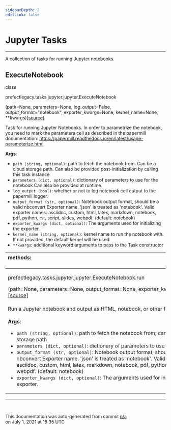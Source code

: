 ```yaml
---
sidebarDepth: 2
editLink: false
---
```

# Jupyter Tasks
---
A collection of tasks for running Jupyter notebooks.
 ## ExecuteNotebook
 <div class='class-sig' id='prefect-tasks-jupyter-jupyter-executenotebook'><p class="prefect-sig">class </p><p class="prefect-class">prefectlegacy.tasks.jupyter.jupyter.ExecuteNotebook</p>(path=None, parameters=None, log_output=False, output_format=&quot;notebook&quot;, exporter_kwargs=None, kernel_name=None, **kwargs)<span class="source"><a href="https://github.com/PrefectHQ/prefect/blob/master/src/prefectlegacy/tasks/jupyter/jupyter.py#L9">[source]</a></span></div>

Task for running Jupyter Notebooks. In order to parametrize the notebook, you need to mark the parameters cell as described in     the papermill documentation: https://papermill.readthedocs.io/en/latest/usage-parameterize.html

**Args**:     <ul class="args"><li class="args">`path (string, optional)`: path to fetch the notebook from.         Can be a cloud storage path.         Can also be provided post-initialization by calling this task instance     </li><li class="args">`parameters (dict, optional)`: dictionary of parameters to use for the notebook         Can also be provided at runtime     </li><li class="args">`log_output (bool)`: whether or not to log notebook cell output to the         papermill logger.     </li><li class="args">`output_format (str, optional)`: Notebook output format, should be a valid         nbconvert Exporter name. 'json' is treated as 'notebook'.         Valid exporter names: asciidoc, custom, html, latex, markdown,         notebook, pdf, python, rst, script, slides, webpdf. (default: notebook)     </li><li class="args">`exporter_kwargs (dict, optional)`: The arguments used for initializing         the exporter.     </li><li class="args">`kernel_name (string, optional)`: kernel name to run the notebook with.         If not provided, the default kernel will be used.     </li><li class="args">`**kwargs`: additional keyword arguments to pass to the Task constructor</li></ul>

|methods: &nbsp;&nbsp;&nbsp;&nbsp;&nbsp;&nbsp;&nbsp;&nbsp;&nbsp;&nbsp;&nbsp;&nbsp;&nbsp;&nbsp;&nbsp;&nbsp;&nbsp;&nbsp;&nbsp;&nbsp;&nbsp;&nbsp;&nbsp;&nbsp;&nbsp;&nbsp;&nbsp;&nbsp;&nbsp;&nbsp;&nbsp;&nbsp;&nbsp;&nbsp;&nbsp;&nbsp;&nbsp;&nbsp;&nbsp;&nbsp;&nbsp;&nbsp;&nbsp;&nbsp;&nbsp;&nbsp;&nbsp;&nbsp;&nbsp;&nbsp;&nbsp;&nbsp;&nbsp;&nbsp;&nbsp;&nbsp;&nbsp;&nbsp;&nbsp;&nbsp;&nbsp;&nbsp;&nbsp;&nbsp;&nbsp;&nbsp;&nbsp;&nbsp;&nbsp;&nbsp;&nbsp;&nbsp;&nbsp;&nbsp;&nbsp;&nbsp;&nbsp;&nbsp;&nbsp;&nbsp;&nbsp;&nbsp;&nbsp;&nbsp;&nbsp;&nbsp;&nbsp;&nbsp;&nbsp;&nbsp;&nbsp;&nbsp;&nbsp;&nbsp;&nbsp;&nbsp;&nbsp;&nbsp;&nbsp;&nbsp;&nbsp;&nbsp;&nbsp;&nbsp;&nbsp;&nbsp;&nbsp;&nbsp;&nbsp;&nbsp;&nbsp;&nbsp;&nbsp;&nbsp;&nbsp;&nbsp;&nbsp;&nbsp;&nbsp;&nbsp;&nbsp;&nbsp;&nbsp;&nbsp;&nbsp;&nbsp;&nbsp;&nbsp;&nbsp;&nbsp;&nbsp;&nbsp;&nbsp;&nbsp;&nbsp;&nbsp;&nbsp;&nbsp;&nbsp;&nbsp;&nbsp;&nbsp;&nbsp;&nbsp;&nbsp;&nbsp;&nbsp;&nbsp;&nbsp;&nbsp;|
|:----|
 | <div class='method-sig' id='prefect-tasks-jupyter-jupyter-executenotebook-run'><p class="prefect-class">prefectlegacy.tasks.jupyter.jupyter.ExecuteNotebook.run</p>(path=None, parameters=None, output_format=None, exporter_kwargs=None)<span class="source"><a href="https://github.com/PrefectHQ/prefect/blob/master/src/prefectlegacy/tasks/jupyter/jupyter.py#L52">[source]</a></span></div>
<p class="methods">Run a Jupyter notebook and output as HTML, notebook, or other formats.<br><br>**Args**: <ul class="args"><li class="args">`path (string, optional)`: path to fetch the notebook from; can also be     a cloud storage path </li><li class="args">`parameters (dict, optional)`: dictionary of parameters to use for the notebook </li><li class="args">`output_format (str, optional)`: Notebook output format, should be a valid     nbconvert Exporter name. 'json' is treated as 'notebook'.     Valid exporter names: asciidoc, custom, html, latex, markdown,     notebook, pdf, python, rst, script, slides, webpdf. (default: notebook) </li><li class="args">`exporter_kwargs (dict, optional)`: The arguments used for initializing     the exporter.</li></ul></p>|

---
<br>


<p class="auto-gen">This documentation was auto-generated from commit <a href='https://github.com/PrefectHQ/prefect/commit/n/a'>n/a</a> </br>on July 1, 2021 at 18:35 UTC</p>